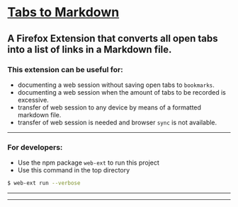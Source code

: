 # [Tabs to Markdown][1]

## A Firefox Extension that converts all open tabs into a list of links in a Markdown file.

### This extension can be useful for:

- documenting a web session without saving open tabs to `bookmarks`.
- documenting a web session when the amount of tabs to be recorded is excessive.
- transfer of web session to any device by means of a formatted markdown file.
- transfer of web session is needed and browser `sync` is not available.

---

### For developers:

- Use the npm package `web-ext` to run this project
- Use this command in the top directory

```bash
$ web-ext run --verbose
```

---

---

[1]: https://addons.mozilla.org/en-US/firefox/addon/tabs-to-markdown/?utm_source=addons.mozilla.org&utm_medium=referral&utm_content=search

